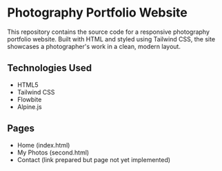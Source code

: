 # Photography Portfolio Website

This repository contains the source code for a responsive photography portfolio website. Built with HTML and styled using Tailwind CSS, the site showcases a photographer's work in a clean, modern layout.


## Technologies Used

- HTML5
- Tailwind CSS
- Flowbite
- Alpine.js

## Pages

- Home (index.html)
- My Photos (second.html)
- Contact (link prepared but page not yet implemented)
